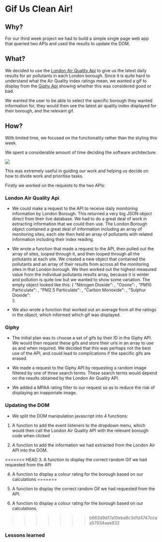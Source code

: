 # Gif Us Clean Air!

## Why?

For our third week project we had to build a simple single page web app that queried two APIs and used the results to update the DOM.

## What?

We decided to use the [London Air Quality Api](https://www.londonair.org.uk/LondonAir/API/) to give us the latest daily results for air pollutants in each London borough.  Since it is quite hard to understand what the Air Quality index ratings mean, we wanted a gif to display from the [Giphy Api](https://developers.giphy.com) showing whether this was considered good or bad.

We wanted the user to be able to select the specific borough they wanted information for, they would then see the latest air quality index displayed for their borough, and the relevant gif.

## How?

With limited time, we focused on the functionality rather than the styling this week.

We spent a considerable amount of time deciding the software architecture.  

![](https://files.gitter.im/foundersandcoders/TJAB/r3pX/image.png)

This was extremely useful in guiding our work and helping us decide on how to divide work and prioritise tasks.

Firstly we worked on the requests to the two APIs:

### London Air Quality Api
* We could make a request to the API to receive daily monitoring information by London Borough. This returned a very big JSON object direct from their live database.  We had to do a great deal of work in extracting information that we could then use.  The London Borough object contained a great deal of information including an array of monitoring sites, each site then held an array of pollutants with related information including their index reading.

* We wrote a function that made a request to the API, then pulled out the array of sites, looped through it, and then looped through all the pollutants at each site.  We created a new object that contained the pollutants and  an array of their results from across all the monitoring sites in that London borough.  We then worked out the highest measured value from the individual pollutants results array, because it is winter and pollution is quite low but we wanted to show some variation. The empty object looked like this:
{
    "Nitrogen Dioxide": ,
    "Ozone": ,
    "PM10 Particulate": ,
    "PM2.5 Particulate": ,
    "Carbon Monoxide": ,
    "Sulphur Dioxide":  
  };

* We also wrote a function that worked out an average from all the ratings in the object, which informed which gif was displayed.

### Giphy

* The initial plan was to choose a set of gifs by their ID in the Giphy API. We would then request these gifs and store their urls in an array to use as and when required. We decided that this was perhaps not the best use of the API, and could lead to complications if the specific gifs are erased.

* We made a request to the Giphy API by requesting a random image filtered by one of three search terms. These search terms would depend on the results obtained by the London Air Quality API.

* We added a MPAA rating filter to our request so as to reduce the risk of displaying an inapporiate image.

### Updating the DOM

* We split the DOM manipulation javascript into 4 functions:
1. A function to add the event listeners to the dropdown menu, which would then call the London Air Quality API with the relevant borough code when clicked

2. A function to add the information we had extracted from the London Air API into the DOM.

<<<<<<< HEAD
3. A function to display the correct random Gif we had requested from the API

4. A function to display a colour rating for the borough based on our calculations
=======
3. A function to display the correct random Gif we had requested from the API.

4. A function to display a colour rating for the borough based on our calculations.
>>>>>>> b663d9d17a10eba8c3d1d4747ccaa57934aae832

### Lessons learned
